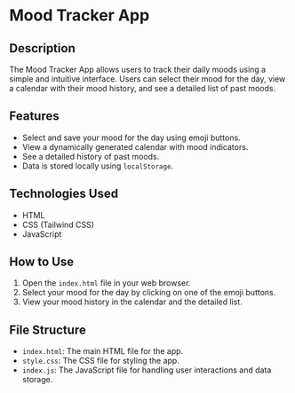 # Mood Tracker App

## Description

The Mood Tracker App allows users to track their daily moods using a simple and intuitive interface. Users can select their mood for the day, view a calendar with their mood history, and see a detailed list of past moods.

## Features

- Select and save your mood for the day using emoji buttons.
- View a dynamically generated calendar with mood indicators.
- See a detailed history of past moods.
- Data is stored locally using `localStorage`.

## Technologies Used

- HTML
- CSS (Tailwind CSS)
- JavaScript

## How to Use

1. Open the `index.html` file in your web browser.
2. Select your mood for the day by clicking on one of the emoji buttons.
3. View your mood history in the calendar and the detailed list.

## File Structure

- `index.html`: The main HTML file for the app.
- `style.css`: The CSS file for styling the app.
- `index.js`: The JavaScript file for handling user interactions and data storage.

